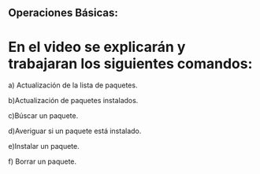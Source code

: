 ## Operaciones Básicas:
# En el video se explicarán y trabajaran los siguientes comandos:

  a) Actualización de la lista de paquetes.

  b)Actualización de paquetes instalados.

  c)Búscar un paquete.

  d)Averiguar si un paquete está instalado.

  e)Instalar un paquete.

  f) Borrar un paquete.

